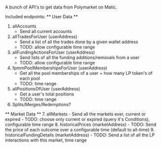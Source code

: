 A bunch of API's to get data from Polymarket on Matic.

Included endpoints:
** User Data **
1. allAccounts
    - Send all current accounts
2. allTradesForUser (userAddress)
    - Send a list of all the trades done by a given wallet address
    - TODO: allow configurable time range
3. allFundingActionsForUser (userAddress)
    - Send lists of all the funding additions/removals from a user
    - TODO: allow configurable time range
4. fpmmPoolMembershipsForUser (userAddress)
    - Get all the pool memberships of a user + how many LP token's of each pool
    - TODO: time range
5. allPositionsOfUser (userAddress)
    - Get a user's total positions
    - TODO: time range
6. Splits/Merges/Redemptions?

** Market Data **
7. allMarkets
    - Send all the markets ever, current or expired
    - TODO: choose only current or expired (query it's Conditions), configurable time range
8. historicalPrices (marketAddress)
    - TODO: Send the price of each outcome over a configurable time (default to all-time)
9. historicalFundingDetails (marketAddress)
    - TODO: Send a list of all the LP interactions with this market, time range